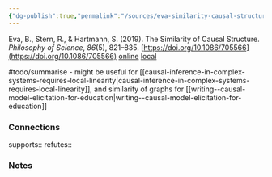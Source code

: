 ```yaml
---
{"dg-publish":true,"permalink":"/sources/eva-similarity-causal-structure2019/","title":"The Similarity of Causal Structure","tags":["📖"]}
---
```



Eva, B., Stern, R., & Hartmann, S. (2019). The Similarity of Causal Structure. _Philosophy of Science_, _86_(5), 821–835. [https://doi.org/10.1086/705566](https://doi.org/10.1086/705566)
[online](http://zotero.org/users/5872672/items/EPHX347P) [local](zotero://select/library/items/EPHX347P)

#todo/summarise  - might be useful for [[causal-inference-in-complex-systems-requires-local-linearity\|causal-inference-in-complex-systems-requires-local-linearity]], and similarity of graphs for [[writing--causal-model-elicitation-for-education\|writing--causal-model-elicitation-for-education]]


### Connections

supports:: 
refutes:: 

### Notes